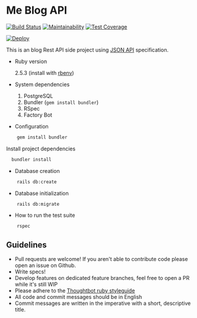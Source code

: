 # Me Blog API

[![Build Status](https://travis-ci.org/nelsonmfinda/me-blog-api.svg?branch=master)](https://travis-ci.org/nelsonmfinda/me-blog-api)
[![Maintainability](https://api.codeclimate.com/v1/badges/9baf1f0c3f77a85329d9/maintainability)](https://codeclimate.com/github/nelsonmfinda/me-blog-api/maintainability)
[![Test Coverage](https://api.codeclimate.com/v1/badges/9baf1f0c3f77a85329d9/test_coverage)](https://codeclimate.com/github/nelsonmfinda/me-blog-api/test_coverage)

[![Deploy](https://www.herokucdn.com/deploy/button.png)](https://heroku.com/deploy?template=https://github.com/nelsonmfinda/me-blog-api)

This is an blog Rest API side project using [JSON API](https://jsonapi.org/) specification.

* Ruby version

    2.5.3 (install with [rbenv](https://github.com/sstephenson/rbenv))

* System dependencies

    1. PostgreSQL
    2. Bundler (`gem install bundler`)
    3. RSpec
    4. Factory Bot

* Configuration

```sh
    gem install bundler
```
Install project dependencies
  
```sh
  bundler install
```

* Database creation

```sh
    rails db:create
```

* Database initialization

```sh
    rails db:migrate
```

* How to run the test suite

```sh
    rspec
```

Guidelines
----------

- Pull requests are welcome! If you aren't able to contribute code please open an issue on Github.
- Write specs!
- Develop features on dedicated feature branches, feel free to open a PR while it's still WIP
- Please adhere to the [Thoughtbot ruby styleguide](https://github.com/thoughtbot/guides/tree/master/style#ruby)
- All code and commit messages should be in English
- Commit messages are written in the imperative with a short, descriptive title.